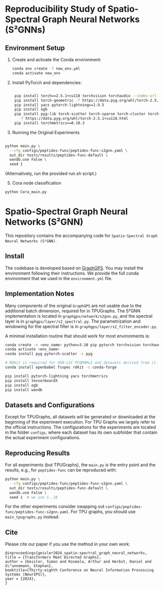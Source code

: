# Reproducibility Study of Spatio-Spectral Graph Neural Networks (S²GNNs)

## Environment Setup

1. Create and activate the Conda environment:
   ```bash
   conda env create -f new_env.yml  
   conda activate new_env
   ```
2. Install PyTorch and dependencies:
   ```bash
   
    pip install torch==2.5.1+cu118 torchvision torchaudio --index-url https://download.pytorch.org/whl/cu118  
    pip install torch-geometric -f https://data.pyg.org/whl/torch-2.5.1+cu118.html  
    pip install yacs pytorch-lightning==1.9.5  
    pip install ogb  
    pip install pyg-lib torch-scatter torch-sparse torch-cluster torch-spline-conv torch-geometric \
      -f https://data.pyg.org/whl/torch-2.5.1+cu118.html  
    pip install torchmetrics==0.10.3
   ```


3. Running the Original Experiments
```bash
   
python main.py \
  --cfg configs/peptides-func/peptides-func-s2gnn.yaml \
  out_dir tests/results/peptides-func-default \
  wandb.use False \
  seed 1
```
  
(Alternatively, run the provided run.sh script.)


5. Cora node classification
```bash
python Cora_main.py
```





# Spatio-Spectral Graph Neural Networks (S²GNN)

This repository contains the accompanying code for `Spatio-Spectral Graph Neural Networks (S²GNN)`.

## Install

The codebase is developed based on [GraphGPS](https://github.com/rampasek/GraphGPS). You may install the environment following their instructions. We provide the full conda environment that we used in the `environment.yml` file.

## Implementation Notes

Many components of the original `GraphGPS` are not usable due to the additional batch dimension, required for in TPUGraphs. The S²GNN implementation is located in `graphgps/network/s2gnn.py`, and the spectral layer is in `graphgps/layer/s2_spectral.py`. The parametrization and windowing for the spectral filter is in `graphgps/layer/s2_filter_encoder.py`.

A minimal installation routine that should work for most environments is:
```bash
conda create -n <env_name> python=3.10 pip pytorch torchvision torchaudio pytorch-cuda=<cuda_version> -c pytorch -c nvidia
conda activate <env_name>
conda install pyg pytorch-scatter -c pyg

# RDKit is required for OGB-LSC PCQM4Mv2 and datasets derived from it.  
conda install openbabel fsspec rdkit -c conda-forge

pip install pytorch-lightning yacs torchmetrics
pip install tensorboardX
pip install ogb
pip install wandb
```

## Datasets and Configurations

Except for TPUGraphs, all datasets will be generated or downloaded at the beginning of the experiment execution. For TPU Graphs we largely refer to the official instructions. The configurations for the experiments are located in the folder `configs`, where each dataset has its own subfolder that contain the actual experiment configurations.

## Reproducing Results

For all experiments (but TPUGraphs), the `main.py` is the entry point and the results, e.g., for `peptides-func` can be reproduced with:

```bash
python main.py \
  --cfg configs/peptides-func/peptides-func-s2gnn.yaml \
  out_dir tests/results/peptides-func-default \
  wandb.use False \
  seed 1  # we use 1..10
```

For the other experiments consider swapping out `configs/peptides-func/peptides-func-s2gnn.yaml`. For TPU graphs, you should use `main_tpugraphs.py` instead.

## Cite
Please cite our paper if you use the method in your own work:

```
@inproceedings{geisler2024_spatio-spectral_graph_neural_networks,
title = {Transformers Meet Directed Graphs},
author = {Geisler, Simon and Kosmala, Arthur and Herbst, Daniel and G\"unnemann, Stephan},
booktitle={Thirty-eighth Conference on Neural Information Processing Systems (NeurIPS)},
year = {2024},
}
```

